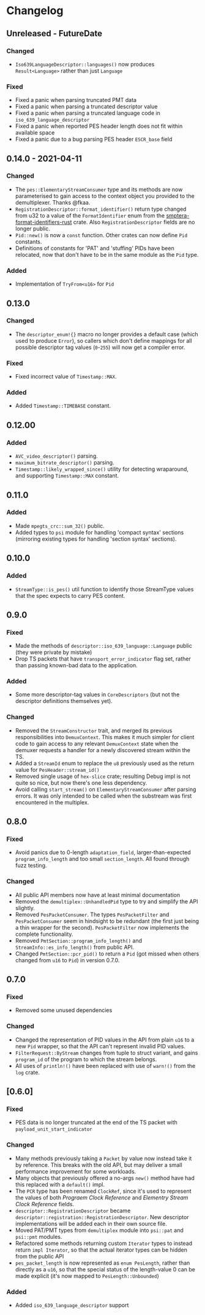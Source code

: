 # Changelog

<!-- next-header -->

## Unreleased - FutureDate

### Changed
- `Iso639LanguageDescriptor::languages()` now produces `Result<Language>` rather than just `Language`

### Fixed
 - Fixed a panic when parsing truncated PMT data
 - Fixed a panic when parsing a truncated descriptor value
 - Fixed a panic when parsing a truncated language code in `iso_639_language_descriptor`
 - Fixed a panic when reported PES header length does not fit within available space
 - Fixed a panic due to a bug parsing PES header `ESCR_base` field

## 0.14.0 - 2021-04-11
### Changed
 - The `pes::ElementaryStreamConsumer` type and its methods are now parameterised to gain access to the context object
   you provided to the demultiplexer.  Thanks @fkaa.
 - `RegistrationDescriptor::format_identifier()` return type changed from u32 to a value of the `FormatIdentifier` enum
   from the [smptera-format-identifiers-rust](https://crates.io/crates/smptera-format-identifiers-rust) crate.  Also
   `RegistrationDescriptor` fields are no longer public.
 - `Pid::new()` is now a `const` function.  Other crates can now define `Pid` constants.
 - Definitions of constants for 'PAT' and 'stuffing' PIDs have been relocated, now that don't have to be in the same
   module as the `Pid` type.

### Added
 - Implementation of `TryFrom<u16>` for `Pid`

## 0.13.0
### Changed
 - The `descriptor_enum!{}` macro no longer provides a default case (which used to produce `Error`), so callers which don't define
   mappings for all possible descriptor tag values (`0`-`255`) will now get a compiler error.
### Fixed
 - Fixed incorrect value of `Timestamp::MAX`.
### Added
 - Added `Timestamp::TIMEBASE` constant.

## 0.12.00
### Added
 - `AVC_video_descriptor()` parsing.
 - `maximum_bitrate_descriptor()` parsing.
 - `Timestamp::likely_wrapped_since()` utility for detecting wraparound, and supporting `Timestamp::MAX` constant.

## 0.11.0
### Added
 - Made `mpegts_crc::sum_32()` public.
 - Added types to `psi` module for handling 'compact syntax' sections (mirroring existing types for handling 'section
   syntax' sections).

## 0.10.0
### Added
 - `StreamType::is_pes()` util function to identify those StreamType values that the spec expects to carry PES content.

## 0.9.0
### Fixed
 - Made the methods of `descriptor::iso_639_language::Language` public (they were private by mistake)
 - Drop TS packets that have `transport_error_indicator` flag set, rather than passing known-bad data to the
   application.

### Added
 - Some more descriptor-tag values in `CoreDescriptors` (but not the descriptor definitions themselves yet).

### Changed
 - Removed the `StreamConstructor` trait, and merged its previous responsibilities into `DemuxContext`.  This makes it
   much simpler for client code to gain access to any relevant `DemuxContext` state when the demuxer requests a handler
   for a newly discovered stream within the TS.
 - Added a `StreamId` enum to replace the `u8` previously used as the return value for `PesHeader::stream_id()`
 - Removed single usage of `hex-slice` crate; resulting Debug impl is not quite so nice, but now there's one less
   dependency.
 - Avoid calling `start_stream()` on `ElementaryStreamConsumer` after parsing errors.  It was only intended to be
   called when the substream was first encountered in the multiplex.

## 0.8.0
### Fixed
 - Avoid panics due to 0-length `adaptation_field`, larger-than-expected `program_info_length` and too small
   `section_length`.  All found through fuzz testing.

### Changed
 - All public API members now have at least minimal documentation
 - Removed the `demultiplex::UnhandledPid` type to try and simplify the API slightly.
 - Removed `PesPacketConsumer`.  The types `PesPacketFilter` and `PesPacketConsumer` seem in hindsight to be redundant
   (the first just being a thin wrapper for the second).  `PesPacketFilter` now implements the complete functionality.
 - Removed `PmtSection::program_info_length()` and `StreamInfo::es_info_length()` from public API.
 - Changed `PmtSection::pcr_pid()` to return a `Pid` (got missed when others changed from `u16` to `Pid`) in version
   0.7.0.

## 0.7.0
### Fixed
 - Removed some unused dependencies

### Changed
 - Changed the representation of PID values in the API from plain `u16` to a new `Pid` wrapper,
   so that the API can't represent invalid PID values.
 - `FilterRequest::ByStream` changes from tuple to struct variant, and gains `program_id` of the
   program to which the stream belongs.
 - All uses of `println!()` have been replaced with use of `warn!()` from the `log` crate.

## [0.6.0]
### Fixed
 - PES data is no longer truncated at the end of the TS packet with
   `payload_unit_start_indicator`

### Changed
 - Many methods previously taking a `Packet` by value now instead take it by reference.  This breaks with the old API,
   but may deliver a small performance improvement for some workloads.
 - Many objects that previously offered a no-args `new()` method have had this replaced with a `default()` impl.
 - The `PCR` type has been renamed `ClockRef`, since it's used to represent the values of both
  _Prograem Clock Reference_ and _Elementry Stream Clock Reference_ fields.
 - `descriptor::RegistrationDescriptor` became `descriptor::registration::RegistrationDescriptor`.
   New descriptor implementations will be added each in their own source file.
 - Moved PAT/PMT types from `demultiplex` module into `psi::pat` and `psi::pmt` modules.
 - Refactored some methods returning custom `Iterator` types to instead return `impl Iterator`, so that the
   actual iterator types can be hidden from the public API
 - `pes_packet_length` is now represented as `enum PesLength`, rather than
   directly as a `u16`, so that the special status of the length-value 0 can be
   made explicit (it's now mapped to `PesLength::Unbounded`)

### Added

 - Added `iso_639_language_descriptor` support
